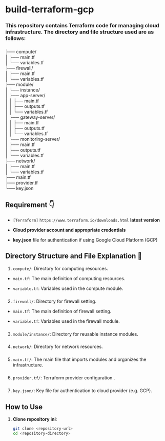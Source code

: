 # build-terraform-gcp

###

### This repository contains Terraform code for managing cloud infrastructure. The directory and file structure used are as follows:

###

├── compute/<br>
 │ ├── main.tf<br>
│ └── variables.tf<br>
├── firewall/<br>
│ ├── main.tf<br>
│ └── variables.tf<br>
├── module/<br>
│ └── instance/<br>
│ ├── app-server/<br>
│ │ ├── main.tf<br>
│ │ ├── outputs.tf<br>
│ │ └── variables.tf<br>
│ ├── gateway-server/<br>
│ │ ├── main.tf<br>
│ │ ├── outputs.tf<br>
│ │ └── variables.tf<br>
│ └── monitoring-server/<br>
│ ├── main.tf<br>
│ ├── outputs.tf<br>
│ └── variables.tf<br>
├── network/<br>
│ ├── main.tf<br>
│ └── variables.tf<br>
├── main.tf<br>
├── provider.tf<br>
└── key.json<br>

###

<h2>Requirement 👇</h2>

- `[Terraform]` ```https://www.terraform.io/downloads.html``` **latest version**
 
- **Cloud provider account and appropriate credentials**
 
- **key.json** file for authentication if using Google Cloud Platform (GCP)

###

<h2>Directory Structure and File Explanation 🧩</h2>

1) `compute/`: Directory for computing resources.

- `main.tf`: The main definition of computing resources.

- `variable.tf`: Variables used in the compute module.<br>

###

2) `firewall/`: Directory for firewall setting.

- `main.tf`: The main definition of firewall setting.

- `variable.tf`: Variables used in the firewall module.<br>

###

3) `module/instance/`: Directory for reusable instance modules.<br>

###

4) `network/`: Directory for network resources.<br>

###

5) `main.tf/`: The main file that imports modules and organizes the infrastructure.<br>

###

6) `provider.tf/`: Terraform provider configuration..<br>

###

7) `key.json/`: Key file for authentication to cloud provider (e.g. GCP).

###

<h2>How to Use</h2>

1. **Clone repository ini**:
   ```bash
   git clone <repository-url>
   cd <repository-directory>
   ```
